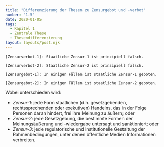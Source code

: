 ```yaml
---
title: "Differenzierung der Thesen zu Zensurgebot und -verbot"
number: "1.5"
date: 2020-01-05
tags:
  - Kapitel 1
  - Zentrale These
  - Thesendifferenzierung
layout: layouts/post.njk
---
```


```argdown
[Zensurverbot-1]: Staatliche Zensur-1 ist prinzipiell falsch.

[Zensurverbot-2]: Staatliche Zensur-2 ist prinzipiell falsch.

[Zensurgebot-1]: In einigen Fällen ist staatliche Zensur-1 geboten.

[Zensurgebot-2]: In einigen Fällen ist staatliche Zensur-2 geboten.
```

Wobei unterschieden wird:

- *Zensur-1*: jede Form staatlichen (d.h. gesetzgebenden, rechtssprechenden oder exekutiven) Handelns, das in der Folge Personen daran hindert, frei ihre Meinung zu äußern; oder
- *Zensur-2*: jede Gesetzgebung, die bestimmte Formen der Meinungsäußerung und -wiedergabe untersagt und sanktioniert; oder
- *Zensur-3*: jede regulatorische und institutionelle Gestaltung der Rahmenbedingungen, unter denen öffentliche Medien Informationen verbreiten. 